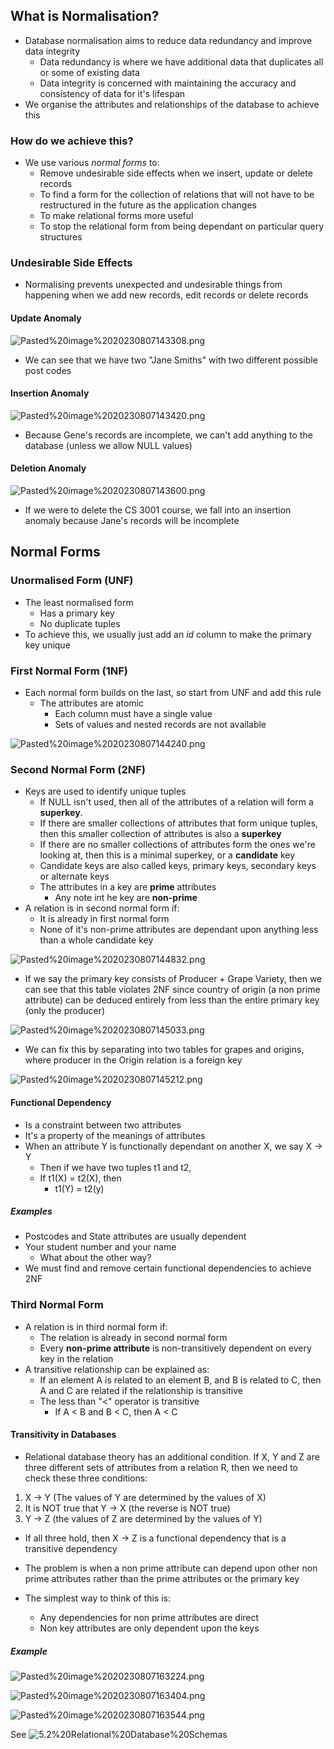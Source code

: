 ## What is Normalisation?
- Database normalisation aims to reduce data redundancy and improve data integrity
	- Data redundancy is where we have additional data that duplicates all or some of existing data
	- Data integrity is concerned with maintaining the accuracy and consistency of data for it's lifespan
- We organise the attributes and relationships of the database to achieve this

### How do we achieve this?
- We use various *normal forms* to:
	- Remove undesirable side effects when we insert, update or delete records
	- To find a form for the collection of relations that will not have to be restructured in the future as the application changes
	- To make relational forms more useful
	- To stop the relational form from being dependant on particular query structures


### Undesirable Side Effects
- Normalising prevents unexpected and undesirable things from happening when we add new records, edit records or delete records

#### Update Anomaly

![Pasted%20image%2020230807143308.png](/Images/Pasted%20image%2020230807143308.png)

- We can see that we have two "Jane Smiths" with two different possible post codes

#### Insertion Anomaly

![Pasted%20image%2020230807143420.png](/Images/Pasted%20image%2020230807143420.png)

- Because Gene's records are incomplete, we can't add anything to the database (unless we allow NULL values)


#### Deletion Anomaly

![Pasted%20image%2020230807143600.png](/Images/Pasted%20image%2020230807143600.png)

- If we were to delete the CS 3001 course, we fall into an insertion anomaly because Jane's records will be incomplete

## Normal Forms

### Unormalised Form (UNF)
- The least normalised form
	- Has a primary key
	- No duplicate tuples
- To achieve this, we usually just add an *id* column to make the primary key unique

### First Normal Form (1NF)
- Each normal form builds on the last, so start from UNF and add this rule
	- The attributes are atomic
		- Each column must have a single value
		- Sets of values and nested records are not available

![Pasted%20image%2020230807144240.png](/Images/Pasted%20image%2020230807144240.png)

### Second Normal Form (2NF)
- Keys are used to identify unique tuples
	- If NULL isn't used, then all of the attributes of a relation will form a **superkey**.
	- If there are smaller collections of attributes that form unique tuples, then this smaller collection of attributes is also a **superkey**
	- If there are no smaller collections of attributes form the ones we're looking at, then this is a minimal superkey, or a **candidate** key
	- Candidate keys are also called keys, primary keys, secondary keys or alternate keys
	- The attributes in a key are **prime** attributes
		- Any note int he key are **non-prime**
- A relation is in second normal form if:
	- It is already in first normal form
	- None of it's non-prime attributes are dependant upon anything less than a whole candidate key

![Pasted%20image%2020230807144832.png](/Images/Pasted%20image%2020230807144832.png)

- If we say the primary key consists of Producer + Grape Variety, then we can see that this table violates 2NF since country of origin (a non prime attribute) can be deduced entirely from less than the entire primary key (only the producer)

![Pasted%20image%2020230807145033.png](/Images/Pasted%20image%2020230807145033.png)

- We can fix this by separating into two tables for grapes and origins, where producer in the Origin relation is a foreign key

![Pasted%20image%2020230807145212.png](/Images/Pasted%20image%2020230807145212.png)

#### Functional Dependency
- Is a constraint between two attributes
- It's a property of the meanings of attributes
- When an attribute Y is functionally dependant on another X, we say X -> Y
	- Then if we have two tuples t1 and t2,
	- If t1(X) = t2(X), then
		- t1(Y) = t2(y)

##### Examples
- Postcodes and State attributes are usually dependent
- Your student number and your name
	- What about the other way?
- We must find and remove certain functional dependencies to achieve 2NF


### Third Normal Form
- A relation is in third normal form if:
	- The relation is already in second normal form
	- Every **non-prime attribute** is non-transitively dependent on every key in the relation
- A transitive relationship can be explained as:
	- If an element A is related to an element B, and B is related to C, then A and C are related if the relationship is transitive
	- The less than "<" operator is transitive
		- If A < B and B < C, then A < C


#### Transitivity in Databases
- Relational database theory has an additional condition. If X, Y and Z are three different sets of attributes from a relation R, then we need to check these three conditions:

1. X -> Y (The values of Y are determined by the values of X)
2. It is NOT true that Y -> X (the reverse is NOT true)
3. Y -> Z (the values of Z are determined by the values of Y)

- If all three hold, then X -> Z is a functional dependency that is a transitive dependency  

- The problem is when a non prime attribute can depend upon other non prime attributes rather than the prime attributes or the primary key
- The simplest way to think of this is:
	- Any dependencies for non prime attributes are direct
	- Non key attributes are only dependent upon the keys

##### Example

![Pasted%20image%2020230807163224.png](/Images/Pasted%20image%2020230807163224.png)

![Pasted%20image%2020230807163404.png](/Images/Pasted%20image%2020230807163404.png)

![Pasted%20image%2020230807163544.png](/Images/Pasted%20image%2020230807163544.png)

See ![5.2%20Relational%20Database%20Schemas](/Images/5.2%20Relational%20Database%20Schemas)